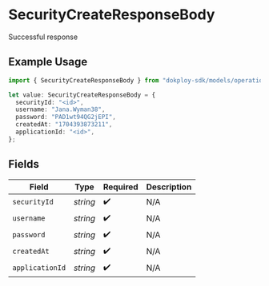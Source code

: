 # SecurityCreateResponseBody

Successful response

## Example Usage

```typescript
import { SecurityCreateResponseBody } from "dokploy-sdk/models/operations";

let value: SecurityCreateResponseBody = {
  securityId: "<id>",
  username: "Jana.Wyman38",
  password: "PAD1wt94QG2jEPI",
  createdAt: "1704393873211",
  applicationId: "<id>",
};
```

## Fields

| Field              | Type               | Required           | Description        |
| ------------------ | ------------------ | ------------------ | ------------------ |
| `securityId`       | *string*           | :heavy_check_mark: | N/A                |
| `username`         | *string*           | :heavy_check_mark: | N/A                |
| `password`         | *string*           | :heavy_check_mark: | N/A                |
| `createdAt`        | *string*           | :heavy_check_mark: | N/A                |
| `applicationId`    | *string*           | :heavy_check_mark: | N/A                |